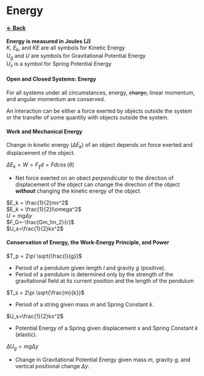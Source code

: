 # Energy
#### [&larr; Back](README.md)
__Energy is measured in Joules (J)__\
$K$, $E_k$, and $KE$ are all symbols for Kinetic Energy
<br>$U_g$ and $U$ are symbols for Gravitational Potential Energy
<br>$U_s$ is a symbol for Spring Potential Energy
#### Open and Closed Systems: Energy
For all systems under all circumstances, energy, ~~charge,~~ linear momentum, and angular momentum are conserved.

An interaction can be either a force exerted by objects outside the system or the transfer of some quantity with objects outside the system.
#### Work and Mechanical Energy
Change in kinetic energy ($\Delta E_k$) of an object depends on force exerted and displacement of the object.

$\Delta E_k = W = F_\parallel d= Fd\cos(\theta)$
*  Net force exerted on an obect _perpendicular_ to the direction of     displacement of the object can change the direction of the object     __*without*__ changing the kinetic energy of the object

$E_k = \frac{1}{2}mv^2$
<br>$E_k = \frac{1}{2}I\omega^2$
<br>$U = mg\Delta y$
<br>$F_G=-\frac{Gm_1m_2}{r}$
<br>$U_s=\frac{1}{2}kx^2$

#### Conservation of Energy, the Work-Energy Principle, and Power

$T_p = 2\pi \sqrt{\frac{l}{g}}$
* Period of a pendulum given length $l$ and gravity $g$ (positive).
* Period of a pendulum is determined only by the strength of the gravitational field at its current position and the length of the pendulum

$T_s = 2\pi \sqrt{\frac{m}{k}}$ 
* Period of a string given mass $m$ and Spring Constant $k$.

$U_s=\frac{1}{2}kx^2$
* Potential Energy of a Spring given displacement $x$ and Spring Constant $k$ (elastic).

$\Delta U_g = mg \Delta y$ 
* Change in Gravitational Potential Energy given mass $m$, gravity $g$, and vertical positional change $\Delta y$.